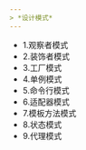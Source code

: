 ```yaml
---
> *设计模式*
---
```


- 1.观察者模式
- 2.装饰者模式
- 3.工厂模式
- 4.单例模式
- 5.命令行模式
- 6.适配器模式
- 7.模板方法模式
- 8.状态模式
- 9.代理模式